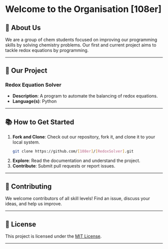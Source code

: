 # Welcome to the Organisation [108er]

## 🌟 About Us

We are a group of chem students focused on improving our programming skills by solving chemistry problems. Our first and current project aims to tackle redox equations by programming.

---

## 🔬 Our Project

### Redox Equation Solver
   - **Description**: A program to automate the balancing of redox equations.
   - **Language(s)**: Python

---

## 📚 How to Get Started

1. **Fork and Clone**: Check out our repository, fork it, and clone it to your local system.
   ```bash
   git clone https://github.com/[108er]/[RedoxSolver].git
   ```
2. **Explore**: Read the documentation and understand the project.
3. **Contribute**: Submit pull requests or report issues.

---

## 🤝 Contributing

We welcome contributors of all skill levels! Find an issue, discuss your ideas, and help us improve.

---

## 📜 License

This project is licensed under the [MIT License](LICENSE).

---
<!--

**Here are some ideas to get you started:**

🙋‍♀️ A short introduction - what is your organization all about?
🌈 Contribution guidelines - how can the community get involved?
👩‍💻 Useful resources - where can the community find your docs? Is there anything else the community should know?
🍿 Fun facts - what does your team eat for breakfast?
🧙 Remember, you can do mighty things with the power of [Markdown](https://docs.github.com/github/writing-on-github/getting-started-with-writing-and-formatting-on-github/basic-writing-and-formatting-syntax)
-->

